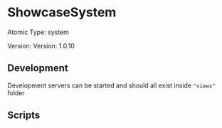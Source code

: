 # ShowcaseSystem

Atomic Type: system

Version: Version: 1.0.10


## Development

Development servers can be started and should all exist inside `"views"` folder

## Scripts
